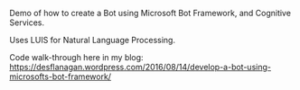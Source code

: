 
Demo of how to create a Bot using Microsoft Bot Framework, and Cognitive Services.

Uses LUIS for Natural Language Processing.

Code walk-through here in my blog: https://desflanagan.wordpress.com/2016/08/14/develop-a-bot-using-microsofts-bot-framework/

